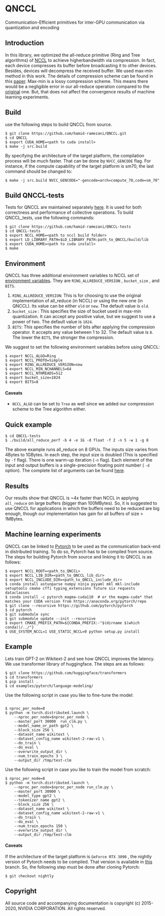 # QNCCL
Communication-Efficient primitives for inter-GPU communication via quantization and encoding

## Introduction
In this library, we optimized the all-reduce primitive (Ring and Tree algorithms) of [NCCL](https://github.com/nvidia/nccl) to achieve higherbandwidth via compression. In fact, each device compresses its buffer before broadcasting it to other devices. Besides, devices will decompress the received buffer. We used max-min method in this work. The details of compression scheme can be found in this [paper](https://arxiv.org/abs/1610.02132). Max-min is a lossy compression scheme. This means there would be a negligible error in our all-reduce operation compared to the [original](https://github.com/NVIDIA/nccl/blob/master/src/collectives/all_reduce.cc) one. But, that does not affect the convergence results of machine learning experiments.


## Build
use the following steps to build QNCCL from source. 
    
    $ git clone https://github.com/hamid-ramezani/QNCCL.git
    $ cd QNCCL
    $ export CUDA_HOME=<path to cuda install>
    $ make -j src.build 
By specifying the architecture of the target platform, the compilation process will be much faster. That can be done by `NVCC_GENCODE` flag. For instance, if the compute capability of the target platform is sm70, the last command should be changed to:

    $ make -j src.build NVCC_GENCODE="-gencode=arch=compute_70,code=sm_70"


## Build QNCCL-tests

Tests for QNCCL are maintained separately [here](https://github.com/hamid-ramezani/QNCCL-tests). It is used for both correctness and performance of collective operations.  To build QNCCL_tests, use the following commands: 

    $ git clone https://github.com/hamid-ramezani/QNCCL-tests
    $ cd QNCCL-tests
    $ export NCCL_HOME=<path to nccl build folder>
    $ export LD_LIBRARY_PATH=$LD_LIBRARY_PATH:path_to_QNCCL/build/lib
    $ export CUDA_HOME=<path to cuda install>
    $ make 


## Environment
QNCCL has three additional environment variables to NCCL set of [environment variables](https://docs.nvidia.com/deeplearning/nccl/user-guide/docs/env.html). They are `RING_ALLREDUCE_VERSION` , `bucket_size` , and `BITS`. 

 1. `RING_ALLREDUCE_VERSION`: This is for choosing to use the original implementation of all_reduce (in NCCL) or using the new one (in QNCCL). Its value can be either `old` or `new`. The default value is `old`.
 2. `bucket_size` : This specifies the size of bucket used in max-min quantization. It can accept any positive value, but we suggest to use a power of two. The default value is `1024`.   
 3. `BITS`: This specifies the number of bits after applying the compression operator. It accepts any value between 1 to 32. The default value is `8`. The lower the `BITS`,  the stronger the compression. 

We suggest to set the following environment variables before using QNCCL:

    $ export NCCL_ALGO=Ring
    $ export NCCL_PROTO=Simple
    $ export RING_ALLREDUCE_VERSION=new
    $ export NCCL_MIN_NCHANNELS=64
    $ export NCCL_NTHREADS=512
    $ export bucket_size=1024
    $ export BITS=8

#### Caveats

 - `NCCL_ALGO` can be set to `Tree` as well since we added our compression scheme to the Tree algorithm either. 


## Quick example

    $ cd QNCCL-tests
    $ ./build/all_reduce_perf -b 4 -e 1G -d float -f 2 -n 5 -w 1 -g 8

The above example runs all_reduce on 8 GPUs. The inputs size varies from 4Bytes  to 1GBytes. In each step, the input size is doubled (This is specified by `-f` flag). There is one warm-up iteration (`-n` flag). Each element of the input and output buffers is a single-precision floating point number ( `-d` option). The complete list of arguments can be found [here](https://github.com/nvidia/nccl-tests#arguments). 


## Results

Our results show that QNCCL is ~4x faster than NCCL in applying `all_reduce` on large buffers (bigger than 100MBytes). So, it is suggested to use QNCCL for applications in which the buffers need to be reduced are big enough, though our implementation has gain for all buffers of size > 1MBytes. 


## Machine learning experiments
QNCCL can be linked to [Pytorch](https://github.com/pytorch/pytorch) to be used as the communication back-end in distributed training. To do so, Pytorch has to be compiled from source. The steps for building Pytorch from source and linking it to QNCCL is as follows: 

    $ export NCCL_ROOT=<path_to_QNCCL>
    $ export NCCL_LIB_DIR=<path_to_QNCCL_lib_dir>
    $ export NCCL_INCLUDE_DIR=<path_to_QNCCL_include_dir>
    $ conda install astunparse numpy ninja pyyaml mkl mkl-include setuptools cmake cffi typing_extensions future six requests dataclasses
    $ conda install -c pytorch magma-cuda110  # or the magma-cuda* that matches your CUDA version from https://anaconda.org/pytorch/repo
    $ git clone --recursive https://github.com/pytorch/pytorch
    $ cd pytorch
    $ git submodule sync
    $ git submodule update --init --recursive
    $ export CMAKE_PREFIX_PATH=${CONDA_PREFIX:-"$(dirname $(which conda))/../"}
    $ USE_SYSTEM_NCCL=1 USE_STATIC_NCCL=0 python setup.py install

## Example
Lets train GPT-2 on Wikitext-2 and see how QNCCL improves the latency. We use transformer library of huggingface. The steps are as follows:

   ```
   $ git clone https://github.com/huggingface/transformers
   $ cd transformers
   $ pip install .
   $ cd examples/pytorch/language-modeling/
   
   ```

Use the following script in case you like to fine-tune the model: 

  ```

  $ nproc_per_node=8
  $ python -m torch.distributed.launch \
      --nproc_per_node=$nproc_per_node \
      --master_port 30000  run_clm.py \
      --model_name_or_path gpt2 \
      --block_size 256 \
      --dataset_name wikitext \
      --dataset_config_name wikitext-2-raw-v1 \
      --do_train \
      --do_eval \
      --overwrite_output_dir \
      --num_train_epochs 3 \
      --output_dir /tmp/test-clm

   ```
 
Use the following script in case you like to train the model from scratch:
  
  ```
  $ nproc_per_node=8
  $ python -m torch.distributed.launch \
      --nproc_per_node=$nproc_per_node run_clm.py \
      --master_port 30000 \
      --model_type gpt2 \
      --tokenizer_name gpt2 \
      --block_size 256 \
      --dataset_name wikitext \
      --dataset_config_name wikitext-2-raw-v1 \
      --do_train \
      --do_eval \
      --num_train_epochs 150 \
      --overwrite_output_dir \
      --output_dir /tmp/test-clm
 ```
   

#### Caveats
If the architecture of the target platform is `GeForce RTX 3090` , the nightly version of Pytorch needs to be compiled. That version is available in [this](https://github.com/pytorch/pytorch/tree/nightly) branch.  So, the following step must be done after cloning Pytorch:

    $ git checkout nightly



## Copyright

All source code and accompanying documentation is copyright (c) 2015-2020, NVIDIA CORPORATION. All rights reserved.
